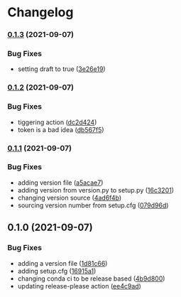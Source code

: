 # Changelog

### [0.1.3](https://www.github.com/lachlangrose/python_template/compare/v0.1.2...v0.1.3) (2021-09-07)


### Bug Fixes

* setting draft to true ([3e26e19](https://www.github.com/lachlangrose/python_template/commit/3e26e19652ebb74992acf05fc9977b054cded6db))

### [0.1.2](https://www.github.com/lachlangrose/python_template/compare/v0.1.1...v0.1.2) (2021-09-07)


### Bug Fixes

* tiggering action ([dc2d424](https://www.github.com/lachlangrose/python_template/commit/dc2d424ce02f2d99b214bf4ed0059dfdb76069f6))
* token is a bad idea ([db567f5](https://www.github.com/lachlangrose/python_template/commit/db567f53b0d67d5d46019f3bcdc1bdccc5d93816))

### [0.1.1](https://www.github.com/lachlangrose/python_template/compare/v0.1.0...v0.1.1) (2021-09-07)


### Bug Fixes

* adding version file ([a5acae7](https://www.github.com/lachlangrose/python_template/commit/a5acae737dc88899f730360ef58cb3e67baacc83))
* adding version from version.py to setup.py ([16c3201](https://www.github.com/lachlangrose/python_template/commit/16c3201cd7f95829af402cbb25defea8f455dea0))
* changing version source ([4ad6f4b](https://www.github.com/lachlangrose/python_template/commit/4ad6f4bc1423b697399dbae52c8b9534b38231b3))
* sourcing version number from setup.cfg ([079d96d](https://www.github.com/lachlangrose/python_template/commit/079d96d107dd6a0f094f00e909ca97e71f3f6807))

## 0.1.0 (2021-09-07)


### Bug Fixes

* adding a version file ([1d81c66](https://www.github.com/lachlangrose/python_template/commit/1d81c66bdc312a16bf39245a016644c2cbb958c8))
* adding setup.cfg ([16915a1](https://www.github.com/lachlangrose/python_template/commit/16915a12b0cca920ae57e1221659ab4469bc4c1e))
* changing conda ci to be release based ([4b9d800](https://www.github.com/lachlangrose/python_template/commit/4b9d80053a17cade6fc039e766c57e82fb7d5291))
* updating release-please action ([ee4c9ad](https://www.github.com/lachlangrose/python_template/commit/ee4c9add26e5dc9513968246cc6fe7dcf13084dd))
